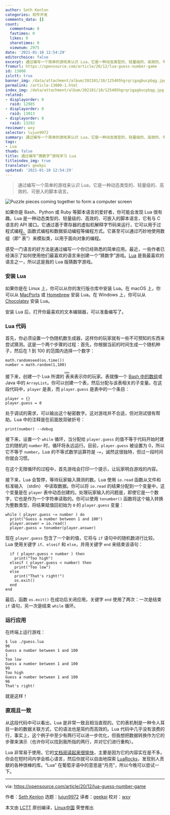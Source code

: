 ```yaml
---
author: Seth Kenlon
categories: 软件开发
comments_data: []
count:
  commentnum: 0
  favtimes: 0
  likes: 0
  sharetimes: 0
  viewnum: 2975
date: '2021-01-10 12:54:29'
editorchoice: false
excerpt: 通过编写一个简单的游戏来认识 Lua，它是一种动态类型的、轻量级的、高效的、可嵌入的脚本语言。
fromurl: https://opensource.com/article/20/12/lua-guess-number-game
id: 13000
islctt: true
banner_img: /data/attachment/album/202101/10/125405hgrqrigagbucpbqg.jpg
permalink: /article-13000-1.html
index_img: /data/attachment/album/202101/10/125405hgrqrigagbucpbqg.jpg.thumb.jpg
related:
- displayorder: 0
  raid: 12985
- displayorder: 0
  raid: 13013
- displayorder: 0
  raid: 13292
reviewer: wxy
selector: lujun9972
summary: 通过编写一个简单的游戏来认识 Lua，它是一种动态类型的、轻量级的、高效的、可嵌入的脚本语言。
tags:
- Lua
thumb: false
title: 通过编写“猜数字”游戏学习 Lua
titleindex_img: true
translator: geekpi
updated: '2021-01-10 12:54:29'
---
```



> 
> 通过编写一个简单的游戏来认识 Lua，它是一种动态类型的、轻量级的、高效的、可嵌入的脚本语言。
> 
> 
> 


![](/data/attachment/album/202101/10/125405hgrqrigagbucpbqg.jpg "Puzzle pieces coming together to form a computer screen")


如果你是 Bash、Python 或 Ruby 等脚本语言的爱好者，你可能会发现 Lua 很有趣。Lua 是一种动态类型的、轻量级的、高效的、可嵌入的脚本语言，它有与 C 语言的 API 接口。它通过基于寄存器的虚拟机解释字节码来运行，它可以用于过程式编程、函数式编程和数据驱动编程等编程方式。它甚至可以通过巧妙地使用数组（即“<ruby> 表 <rt>  table </rt></ruby>”）来模拟类，以用于面向对象的编程。


感受一门语言的好方法是通过编写一个你已经熟悉的简单应用。最近，一些作者已经演示了如何使用他们最喜欢的语言来创建一个“猜数字”游戏。[Lua](https://www.lua.org/) 是我最喜欢的语言之一，所以这是我的 Lua 版猜数字游戏。


### 安装 Lua


如果你是在 Linux 上，你可以从你的发行版仓库中安装 Lua。在 macOS 上，你可以从 [MacPorts](https://opensource.com/article/20/11/macports) 或 [Homebrew](https://opensource.com/article/20/6/homebrew-mac) 安装 Lua。在 Windows 上，你可以从 [Chocolatey](https://opensource.com/article/20/3/chocolatey) 安装 Lua。


安装 Lua 后，打开你最喜欢的文本编辑器，可以准备编写了。


### Lua 代码


首先，你必须设置一个伪随机数生成器，这样你的玩家就有一些不可预知的东西来尝试猜测。这是一个两个步骤的过程：首先，你根据当前的时间生成一个随机种子，然后在 1 到 100 的范围内选择一个数字：



```
math.randomseed(os.time())
number = math.random(1,100)

```

接下来，创建一个 Lua 所谓的<ruby> 表 <rt>  table </rt></ruby>来表示你的玩家。表就像一个 [Bash 中的数组](https://opensource.com/article/20/6/associative-arrays-bash)或 Java 中的 `ArrayList`。你可以创建一个表，然后分配与该表相关的子变量。在这段代码中，`player` 是表，而 `player.guess` 是表中的一个条目：



```
player = {}
player.guess = 0

```

处于调试的需求，可以输出这个秘密数字。这对游戏并不合适，但对测试很有帮助。Lua 中的注释是在前面放双破折号：



```
print(number) --debug

```

接下来，设置一个 `while` 循环，当分配给 `player.guess` 的值不等于代码开始时建立的随机的 `number` 时，循环将永远运行。目前，`player.guess` 被设置为 0，所以它不等于 `number`。Lua 的不等式数学运算符是 `~=`，诚然这很独特，但过一段时间你就会习惯。


在这个无限循环的过程中，首先游戏会打印一个提示，让玩家明白游戏的内容。


接下来，Lua 会暂停，等待玩家输入猜测的数。Lua 使用 `io.read` 函数从文件和标准输入 （stdin） 中读取数据。你可以将 `io.read` 的结果分配到一个变量中，这个变量是在 `player` 表中动态创建的。处理玩家输入的问题是，即使它是一个数字，它也是作为一个字符串读取的。你可以使用 `tonumber()` 函数将这个输入转换为整数类型，将结果赋值回初始为 `0` 的 `player.guess` 变量：



```
while ( player.guess ~= number ) do
  print("Guess a number between 1 and 100")
  player.answer = io.read()
  player.guess = tonumber(player.answer)

```

现在 `player.guess` 包含了一个新的值，它将与 `if` 语句中的随机数进行比较。Lua 使用关键字 `if`、`elseif` 和 `else`，并用关键字 `end` 来结束该语句：



```
  if ( player.guess > number ) then
    print("Too high")
  elseif ( player.guess < number) then
    print("Too low")
  else
    print("That's right!")
    os.exit()
  end
end

```

最后，函数 `os.exit()` 在成功后关闭应用，关键字 `end` 使用了两次：一次是结束 `if` 语句，另一次是结束 `while` 循环。


### 运行应用


在终端上运行游戏：



```
$ lua ./guess.lua
96
Guess a number between 1 and 100
1
Too low
Guess a number between 1 and 100
99
Too high
Guess a number between 1 and 100
96
That's right!

```

就是这样！


### 直观且一致


从这段代码中可以看出，Lua 是非常一致且相当直观的。它的表机制是一种令人耳目一新的数据关联方式，它的语法也是简约而高效的。Lua 代码中几乎没有浪费的行，事实上，这个例子中至少有两行可以进一步优化，但我想把数据转换作为它的步骤来演示（也许你可以找到我所指的两行，并对它们进行重构）。


Lua 非常易于使用，它的[文档阅读起来很愉快](https://www.lua.org/docs.html)，主要是因为它的内容实在是不多。你会在短时间内学会核心语言，然后你就可以自由地探索 [LuaRocks](https://opensource.com/article/19/11/getting-started-luarocks)，发现别人贡献的各种很棒的库。“Lua” 在葡萄牙语中的意思是“月亮”，所以今晚可以尝试一下。




---


via: <https://opensource.com/article/20/12/lua-guess-number-game>


作者：[Seth Kenlon](https://opensource.com/users/seth) 选题：[lujun9972](https://github.com/lujun9972) 译者：[geekpi](https://github.com/geekpi) 校对：[wxy](https://github.com/wxy)


本文由 [LCTT](https://github.com/LCTT/TranslateProject) 原创编译，[Linux中国](https://linux.cn/) 荣誉推出